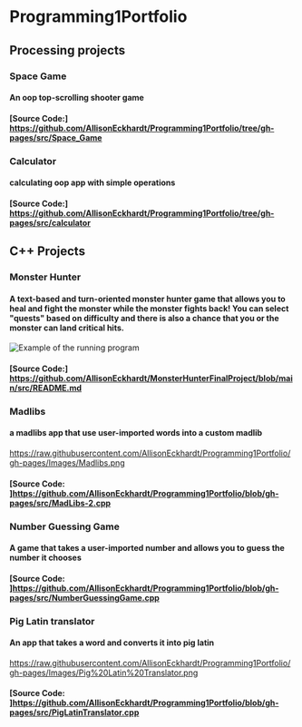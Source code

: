 # Programming1Portfolio
## Processing projects
### Space Game
#### An oop top-scrolling shooter game
#### [Source Code:] https://github.com/AllisonEckhardt/Programming1Portfolio/tree/gh-pages/src/Space_Game
### Calculator
#### calculating oop app with simple operations
#### [Source Code:] https://github.com/AllisonEckhardt/Programming1Portfolio/tree/gh-pages/src/calculator

## C++ Projects
### Monster Hunter
#### A text-based and turn-oriented monster hunter game that allows you to heal and fight the monster while the monster fights back! You can select "quests" based on difficulty and there is also a chance that you or the monster can land critical hits.
![Example of the running program](https://user-images.githubusercontent.com/81187521/119431064-23cfb880-bccf-11eb-9874-a2682d0cd876.png)
#### [Source Code:] https://github.com/AllisonEckhardt/MonsterHunterFinalProject/blob/main/src/README.md
### Madlibs 
#### a madlibs app that use user-imported words into a custom madlib
https://raw.githubusercontent.com/AllisonEckhardt/Programming1Portfolio/gh-pages/Images/Madlibs.png
#### [Source Code: ]https://github.com/AllisonEckhardt/Programming1Portfolio/blob/gh-pages/src/MadLibs-2.cpp
### Number Guessing Game
#### A game that takes a user-imported number and allows you to guess the number it chooses
#### [Source Code: ]https://github.com/AllisonEckhardt/Programming1Portfolio/blob/gh-pages/src/NumberGuessingGame.cpp
### Pig Latin translator
#### An app that takes a word and converts it into pig latin
https://raw.githubusercontent.com/AllisonEckhardt/Programming1Portfolio/gh-pages/Images/Pig%20Latin%20Translator.png
#### [Source Code: ]https://github.com/AllisonEckhardt/Programming1Portfolio/blob/gh-pages/src/PigLatinTranslator.cpp
